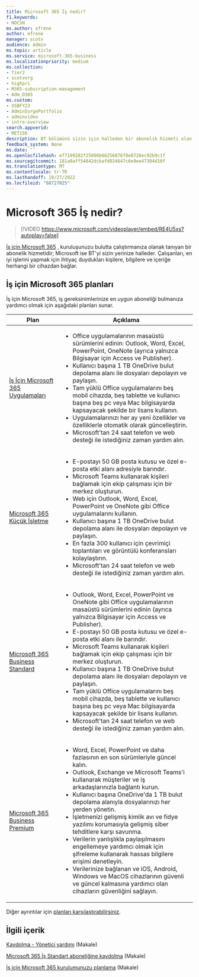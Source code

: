 ```yaml
---
title: Microsoft 365 İş nedir?
f1.keywords:
- NOCSH
ms.author: efrene
author: efrene
manager: scotv
audience: Admin
ms.topic: article
ms.service: microsoft-365-business
ms.localizationpriority: medium
ms.collection:
- Tier2
- scotvorg
- highpri
- M365-subscription-management
- Adm_O365
ms.custom:
- VSBFY23
- AdminSurgePortfolio
- adminvideo
- intro-overview
search.appverid:
- MET150
description: BT bölümünü sizin için halleden bir abonelik hizmeti olan İş için Microsoft 365 hakkında bilgi edinin.
feedback_system: None
ms.date: ''
ms.openlocfilehash: ef7199202f25806b66256876f8e0726ec92b9c1f
ms.sourcegitcommit: 181a0aff54842dcbafd834647c6e9ee47304d10f
ms.translationtype: MT
ms.contentlocale: tr-TR
ms.lasthandoff: 10/27/2022
ms.locfileid: "68727025"
---
```

# <a name="what-is-microsoft-365-for-business"></a>Microsoft 365 İş nedir?

> [!VIDEO https://www.microsoft.com/videoplayer/embed/RE4U5xs?autoplay=false]

[İş için Microsoft 365](https://www.microsoft.com/microsoft-365/business) , kuruluşunuzu bulutta çalıştırmanıza olanak tanıyan bir abonelik hizmetidir; Microsoft ise BT'yi sizin yerinize halleder. Çalışanları, en iyi işlerini yapmak için ihtiyaç duydukları kişilere, bilgilere ve içeriğe herhangi bir cihazdan bağlar.

## <a name="microsoft-365-for-business-plans"></a>İş için Microsoft 365 planları

İş için Microsoft 365, iş gereksinimlerinize en uygun aboneliği bulmanıza yardımcı olmak için aşağıdaki planları sunar.

|Plan|Açıklama|
|---|---|
|[İş İçin Microsoft 365 Uygulamaları](https://www.microsoft.com/microsoft-365/business/microsoft-365-apps-for-business)|<ul><li>Office uygulamalarının masaüstü sürümlerini edinin: Outlook, Word, Excel, PowerPoint, OneNote (ayrıca yalnızca Bilgisayar için Access ve Publisher).</li><li>Kullanıcı başına 1 TB OneDrive bulut depolama alanı ile dosyaları depolayın ve paylaşın.</li><li>Tam yüklü Office uygulamalarını beş mobil cihazda, beş tablette ve kullanıcı başına beş pc veya Mac bilgisayarda kapsayacak şekilde bir lisans kullanın.</li><li>Uygulamalarınızı her ay yeni özellikler ve özelliklerle otomatik olarak güncelleştirin.</li><li>Microsoft'tan 24 saat telefon ve web desteği ile istediğiniz zaman yardım alın.</li></ul>|
|[Microsoft 365 Küçük İşletme](https://www.microsoft.com/microsoft-365/business/microsoft-365-business-basic)|<ul><li>E-postayı 50 GB posta kutusu ve özel e-posta etki alanı adresiyle barındır.</li><li>Microsoft Teams kullanarak kişileri bağlamak için ekip çalışması için bir merkez oluşturun.</li><li>Web için Outlook, Word, Excel, PowerPoint ve OneNote gibi Office uygulamalarını kullanın.</li><li>Kullanıcı başına 1 TB OneDrive bulut depolama alanı ile dosyaları depolayın ve paylaşın.</li><li>En fazla 300 kullanıcı için çevrimiçi toplantıları ve görüntülü konferansları kolaylaştırın.</li><li>Microsoft'tan 24 saat telefon ve web desteği ile istediğiniz zaman yardım alın.</li></ul>|
|[Microsoft 365 Business Standard](https://www.microsoft.com/microsoft-365/business/microsoft-365-business-standard)|<ul><li>Outlook, Word, Excel, PowerPoint ve OneNote gibi Office uygulamalarının masaüstü sürümlerini edinin (ayrıca yalnızca Bilgisayar için Access ve Publisher).</li><li>E-postayı 50 GB posta kutusu ve özel e-posta etki alanı ile barındır.</li><li>Microsoft Teams kullanarak kişileri bağlamak için ekip çalışması için bir merkez oluşturun.</li><li>Kullanıcı başına 1 TB OneDrive bulut depolama alanı ile dosyaları depolayın ve paylaşın.</li><li>Tam yüklü Office uygulamalarını beş mobil cihazda, beş tablette ve kullanıcı başına beş pc veya Mac bilgisayarda kapsayacak şekilde bir lisans kullanın.</li><li>Microsoft'tan 24 saat telefon ve web desteği ile istediğiniz zaman yardım alın.</li></ul>|
|[Microsoft 365 Business Premium](https://www.microsoft.com/microsoft-365/business/microsoft-365-business-premium)|<ul><li>Word, Excel, PowerPoint ve daha fazlasının en son sürümleriyle güncel kalın.</li><li>Outlook, Exchange ve Microsoft Teams'i kullanarak müşteriler ve iş arkadaşlarınızla bağlantı kurun.</li><li>Kullanıcı başına OneDrive'da 1 TB bulut depolama alanıyla dosyalarınızı her yerden yönetin.</li><li>İşletmenizi gelişmiş kimlik avı ve fidye yazılımı korumasıyla gelişmiş siber tehditlere karşı savunma.</li><li>Verilerin yanlışlıkla paylaşılmasını engellemeye yardımcı olmak için şifreleme kullanarak hassas bilgilere erişimi denetleyin.</li><li>Verilerinize bağlanan ve iOS, Android, Windows ve MacOS cihazlarının güvenli ve güncel kalmasına yardımcı olan cihazların güvenliğini sağlayın.</li></ul>|

Diğer ayrıntılar için [planları karşılaştırabilirsiniz](https://www.microsoft.com/microsoft-365/business#coreui-heading-hiatrep).

## <a name="related-content"></a>İlgili içerik

[Kaydolma - Yönetici yardımı](../admin-overview/sign-up-for-office-365.md) (Makale)

[Microsoft 365 İş Standart aboneliğine kaydolma](../simplified-signup/signup-business-standard.md) (Makale)

[İş için Microsoft 365 kurulumunuzu planlama](../setup/plan-your-setup.md) (Makale)
